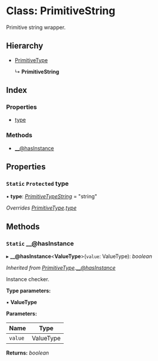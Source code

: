 
# Class: PrimitiveString

Primitive string wrapper.

## Hierarchy

* [PrimitiveType](primitivetype.md)

  ↳ **PrimitiveString**

## Index

### Properties

* [type](primitivestring.md#static-protected-type)

### Methods

* [__@hasInstance](primitivestring.md#static-__@hasinstance)

## Properties

### `Static` `Protected` type

▪ **type**: *[PrimitiveTypeString](../README.md#primitivetypestring)* = "string"

*Overrides [PrimitiveType](primitivetype.md).[type](primitivetype.md#static-protected-type)*

## Methods

### `Static` __@hasInstance

▸ **__@hasInstance**<**ValueType**>(`value`: ValueType): *boolean*

*Inherited from [PrimitiveType](primitivetype.md).[__@hasInstance](primitivetype.md#static-__@hasinstance)*

Instance checker.

**Type parameters:**

▪ **ValueType**

**Parameters:**

Name | Type |
------ | ------ |
`value` | ValueType |

**Returns:** *boolean*
